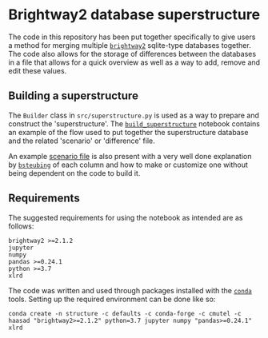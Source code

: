 # Brightway2 database superstructure

The code in this repository has been put together specifically to give users
a method for merging multiple [`brightway2`](https://github.com/brightway-lca/brightway2)
sqlite-type databases together. The code also allows for the storage of differences
between the databases in a file that allows for a quick overview as well as a
way to add, remove and edit these values.

## Building a superstructure

The `Builder` class in `src/superstructure.py` is used as a way to prepare
and construct the 'superstructure'. The [`build_superstructure`](./build_superstructure.ipynb)
notebook contains an example of the flow used to put together the superstructure
database and the related 'scenario' or 'difference' file.

An example [scenario file](./Scenario_difference_file_template.xlsx) is also
present with a very well done explanation by [`bsteubing`](https://github.com/bsteubing)
of each column and how to make or customize one without being dependent on the
code to build it.

## Requirements

The suggested requirements for using the notebook as intended are as follows:

```console
brightway2 >=2.1.2
jupyter
numpy
pandas >=0.24.1
python >=3.7
xlrd
```

The code was written and used through packages installed with the [`conda`](https://github.com/conda/conda)
tools. Setting up the required environment can be done like so:

```console
conda create -n structure -c defaults -c conda-forge -c cmutel -c haasad "brightway2>=2.1.2" python=3.7 jupyter numpy "pandas>=0.24.1" xlrd
```
